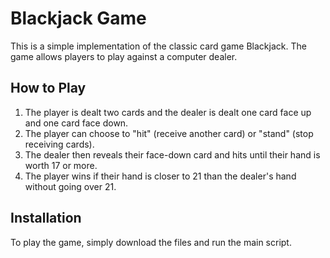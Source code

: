 # Blackjack Game

This is a simple implementation of the classic card game Blackjack. The game allows players to play against a computer dealer.

## How to Play
1. The player is dealt two cards and the dealer is dealt one card face up and one card face down.
2. The player can choose to "hit" (receive another card) or "stand" (stop receiving cards).
3. The dealer then reveals their face-down card and hits until their hand is worth 17 or more.
4. The player wins if their hand is closer to 21 than the dealer's hand without going over 21.

## Installation
To play the game, simply download the files and run the main script.
